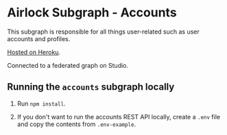 # Airlock Subgraph - Accounts

This subgraph is responsible for all things user-related such as user accounts and profiles.

[Hosted on Heroku](https://dashboard.heroku.com/apps/rt-airlock-subgraphs-accounts).

Connected to a federated graph on Studio.

## Running the `accounts` subgraph locally

1. Run `npm install`.

1. If you don't want to run the accounts REST API locally, create a `.env` file and copy the contents from `.env-example`.